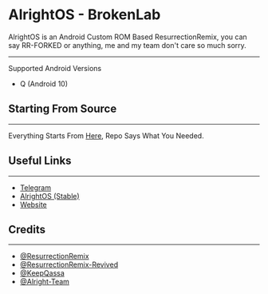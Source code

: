 # AlrightOS - BrokenLab

AlrightOS is an Android Custom ROM Based ResurrectionRemix, you can say RR-FORKED or anything, me and my team don't care so much sorry.   

-------------------------------
Supported Android Versions

- Q (Android 10) 

## Starting From Source
---------

Everything Starts From [Here](https://github.com/AlrightAndroid-Brokenlab/platform_manifest), Repo Says What You Needed.

## Useful Links
---------
- [Telegram](https://t.me/AlrightOS)
- [AlrightOS (Stable)](https://github.com/AlrightAndroid)
- [Website](https://alrightos.xyz/)

 ## Credits
---------

- [@ResurrectionRemix](https://github.com/ResurrectionRemix)
- [@ResurrectionRemix-Revived](https://github.com/ResurrectionRemix-Revived)
- [@KeepQassa](https://github.com/KeepQassa)
- [@Alright-Team](https://github.com/Alright-Team)
